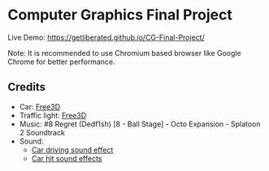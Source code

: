 # Computer Graphics Final Project

Live Demo: https://getliberated.github.io/CG-Final-Project/

Note: It is recommended to use Chromium based browser like Google Chrome for better performance.

## Credits

- Car: [Free3D](https://free3d.com/3d-model/vw-touareg-72326.html)
- Traffic light: [Free3D](https://free3d.com/3d-model/traffic-light-60722.html)
- Music: #8 Regret (Dedf1sh) [8 - Ball Stage] - Octo Expansion - Splatoon 2 Soundtrack
- Sound:
  - [Car driving sound effect](https://www.youtube.com/watch?v=cxMmWIykFd8)
  - [Car hit sound effects](https://www.youtube.com/watch?v=kALAXC9nJac)
